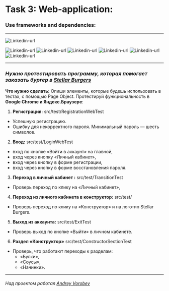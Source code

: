 # Task 3: Web-application: #
### Use frameworks and dependencies: ###

---
![Linkedin-url](https://img.shields.io/badge/Java-_11-red)

![Linkedin-url](https://img.shields.io/badge/Maven-version_4.0.0-blue)
![Linkedin-url](https://img.shields.io/badge/Allure-version_2.15-blue)
![Linkedin-url](https://img.shields.io/badge/JUnit_4-version_4.13.2-blue)
![Linkedin-url](https://img.shields.io/badge/Selenide-version_5.23.2-blue)
![Linkedin-url](https://img.shields.io/badge/RestAssured-version_4.4.0-blue)
![Linkedin-url](https://img.shields.io/badge/Lombok-version_1.18.28-blue)

---
### *Нужно протестировать программу, которая помогает заказать бургер в [Stellar Burgers](https://stellarburgers.nomoreparties.site/)*
**Что нужно сделать:** Опиши элементы, которые будешь использовать в тестах, с помощью Page Object.
Протестируй функциональность в **Google Chrome и Яндекс.Браузере**:
1. **Регистрация:** src/test/RegistrationWebTest
* Успешную регистрацию.
* Ошибку для некорректного пароля. Минимальный пароль — шесть символов.
2. **Вход:** src/test/LoginWebTest
* вход по кнопке «Войти в аккаунт» на главной,
* вход через кнопку «Личный кабинет»,
* вход через кнопку в форме регистрации,
* вход через кнопку в форме восстановления пароля.
3. **Переход в личный кабинет :** src/test/TransitionTest
* Проверь переход по клику на «Личный кабинет»,
4. **Переход из личного кабинета в конструктор:** src/test/
* Проверь переход по клику на «Конструктор» и на логотип Stellar Burgers.
5. **Выход из аккаунта:** src/test/ExitTest
* Проверь выход по кнопке «Выйти» в личном кабинете.
6. **Раздел «Конструктор»** src/test/ConstructorSectionTest
* Проверь, что работают переходы к разделам:
  * «Булки»,
  * «Соусы»,
  * «Начинки».

---
###### Над проектом работал [Andrey Vorobev](https://github.com/AndreyJVM)